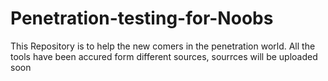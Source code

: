 # Penetration-testing-for-Noobs
 This Repository is to help the new comers in the penetration world. All the tools have been accured form different sources, sourrces will be uploaded soon
